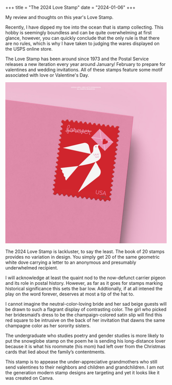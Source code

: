 +++
title = "The 2024 Love Stamp"
date = "2024-01-06"
+++

My review and thoughts on this year's Love Stamp.

<!--more-->
Recently, I have dipped my toe into the ocean that is stamp collecting. This hobby is seemingly boundless and can be quite overwhelming at first glance, however, you can quickly conclude that the only rule is that there are no rules, which is why I have taken to judging the wares displayed on the USPS online store. 

The Love Stamp has been around since 1973 and the Postal Service releases a new iteration every year around January/ February to prepare for valentines and wedding invitations. All of these stamps feature some motif associated with love or Valentine's Day. 

![image info](Love2024-StampstoEnvelopes.jpg)

The 2024 Love Stamp is lackluster, to say the least. The book of 20 stamps provides no variation in design. You simply get 20 of the same geometric white dove carrying a letter to an anonymous and presumably underwhelmed recipient. 

I will acknowledge at least the quaint nod to the now-defunct carrier pigeon and its role in postal history. However, as far as it goes for stamps marking historical significance this sets the bar low. Addtionally, if at all intened the play on the word forever, deserves at most a tip of the hat to. 

I cannot imagine the neutral-color-loving bride and her sad beige guests will be drawn to such a flagrant display of contrasting color. The girl who picked her bridesmaid’s dress to be the champaign-colored satin slip will find this red square to be intrusive on the back of her invitation that dawns the same champagne color as her sorority sisters.

The undergraduate who studies poetry and gender studies is more likely to put the snowglobe stamp on the poem he is sending his long-distance lover because it is what his roommate (his mom) had left over from the Christmas cards that lied about the family’s contentments. 

This stamp is to appease the under-appreciative grandmothers who still send valentines to their neighbors and children and grandchildren. I am not the generation modern stamp designs are targeting and yet it looks like it was created on Canva. 

